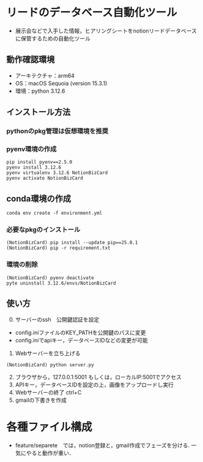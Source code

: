 # リードのデータベース自動化ツール

- 展示会などで入手した情報，ヒアリングシートをnotionリードデータベースに保管するための自動化ツール

## 動作確認環境
- アーキテクチャ：arm64 
- OS：macOS Sequoia (version 15.3.1)
- 環境：python 3.12.6

## インストール方法
### pythonのpkg管理は仮想環境を推奨

### pyenv環境の作成
```Shell
pip install pyenv==2.5.0
pyenv install 3.12.6
pyenv virtualenv 3.12.6 NotionBizCard
pyenv activate NotionBizCard
```
## conda環境の作成
```Shell
conda env create -f environment.yml
```

### 必要なpkgのインストール
```Shell
(NotionBizCard) pip install --update pip==25.0.1
(NotionBizCard) pip -r requirement.txt
```

### 環境の削除
```Shell
(NotionBizCard) pyenv deactivate
pyte uninstall 3.12.6/envs/NotionBizCard
```

## 使い方
0. サーバーのssh　公開鍵認証を設定
- config.iniファイルのKEY_PATHを公開鍵のパスに変更
- config.iniでapiキー，データベースIDなどの変更が可能
1. Webサーバーを立ち上げる
```Shell
(NotionBizCard) python server.py
```
2. ブラウザから，127.0.0.1:5001 もしくは，ローカルIP:5001でアクセス
3. APIキー，データベースIDを設定の上，画像をアップロードし実行
4. Webサーバーの終了 ctrl+C
5. gmailの下書きを作成


# 各種ファイル構成
- feature/separete　では，notion登録と，gmail作成でフェーズを分ける. 一気にやると動作が重い．



